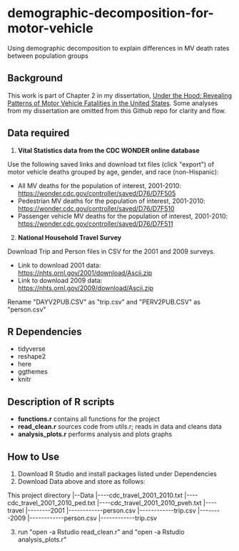 # demographic-decomposition-for-motor-vehicle
Using demographic decomposition to explain differences in MV death rates between population groups

Background
-------
This work is part of Chapter 2 in my dissertation, [Under the Hood: Revealing Patterns of Motor Vehicle Fatalities in the United States](https://repository.upenn.edu/edissertations/2396/). Some analyses from my dissertation are omitted from this Github repo for clarity and flow. 

Data required
------

1) **Vital Statistics data from the CDC WONDER online database**

Use the following saved links and download txt files (click "export") of motor vehicle deaths grouped by age, gender, and race (non-Hispanic):
* All MV deaths for the population of interest, 2001-2010: https://wonder.cdc.gov/controller/saved/D76/D7F505
* Pedestrian MV deaths for the population of interest, 2001-2010: https://wonder.cdc.gov/controller/saved/D76/D7F510
* Passenger vehicle MV deaths for the population of interest, 2001-2010: https://wonder.cdc.gov/controller/saved/D76/D7F511

2) **National Household Travel Survey**

Download Trip and Person files in CSV for the 2001 and 2009 surveys.
* Link to download 2001 data: https://nhts.ornl.gov/2001/download/Ascii.zip
* Link to download 2009 data: https://nhts.ornl.gov/2009/download/Ascii.zip

Rename "DAYV2PUB.CSV" as "trip.csv" and "PERV2PUB.CSV" as "person.csv"
 
R Dependencies
--------
* tidyverse
* reshape2
* here
* ggthemes
* knitr

Description of R scripts
-------
- **functions.r** contains all functions for the project
- **read_clean.r** sources code from utils.r; reads in data and cleans data
- **analysis_plots.r** performs analysis and plots graphs

How to Use
-------
1) Download R Studio and install packages listed under Dependencies
2) Download Data above and store as follows:

This project directory
|--Data
|----cdc_travel_2001_2010.txt
|----cdc_travel_2001_2010_ped.txt
|----cdc_travel_2001_2010_pveh.txt
|----travel
|--------2001
|------------person.csv
|------------trip.csv
|--------2009
|------------person.csv
|------------trip.csv

3) run "open -a Rstudio read_clean.r" and "open -a Rstudio analysis_plots.r"

